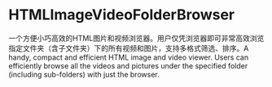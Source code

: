 # HTMLImageVideoFolderBrowser
一个方便小巧高效的HTML图片和视频浏览器。用户仅凭浏览器即可非常高效浏览指定文件夹（含子文件夹）下的所有视频和图片，支持多格式筛选、排序。A handy, compact and efficient HTML image and video viewer. Users can efficiently browse all the videos and pictures under the specified folder (including sub-folders) with just the browser. 
